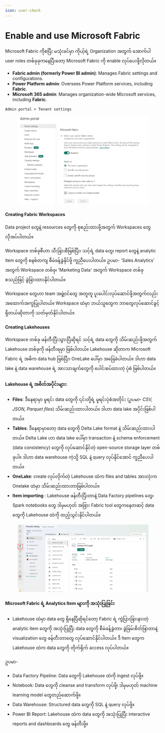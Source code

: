```yaml
---
icon: user-check
---
```


# Enable and use Microsoft Fabric

Microsoft Fabric ကိုစပြီး မသုံးခင်မှာ ကိုယ့်ရဲ့ Organization အတွက် အောက်ပါ user roles တစ်ခုခုကနေပြီးတော့ Microsoft Fabric ကို enable လုပ်ပေးဖို့လိုတယ်။

* **Fabric admin (formerly Power BI admin)**: Manages Fabric settings and configurations.
* **Power Platform admin**: Oversees Power Platform services, including **Fabric**.
* **Microsoft 365 admin**: Manages organization-wide Microsoft services, including **Fabric**.

```
Admin portal > Tenant settings
```

<figure><img src="../.gitbook/assets/image (1).png" alt=""><figcaption></figcaption></figure>

#### Creating Fabric Workspaces

Data project တွေနဲ့ resources တွေကို စုစည်းထားဖို့အတွက် Workspaces တွေ လိုအပ်ပါတယ်။

Workspace တစ်ခုစီဟာ သီးခြားစီဖြစ်ပြီး၊ သင့်ရဲ့ data တွေ၊ report တွေနဲ့ analytic item တွေကို စနစ်တကျ စီမံခန့်ခွဲနိုင်ဖို့ ကူညီပေးပါတယ်။ ဥပမာ- 'Sales Analytics' အတွက် Workspace တစ်ခု၊ 'Marketing Data' အတွက် Workspace တစ်ခု စသည်ဖြင့် ခွဲခြားထားနိုင်ပါတယ်။

Workspace တွေဟာ team အဖွဲ့ဝင်တွေ အတူတူ ပူးပေါင်းလုပ်ဆောင်ဖို့အတွက်လည်း အထောက်အကူပြုပါတယ်။ Workspace ထဲမှာ ဘယ်သူတွေက ဘာတွေလုပ်ဆောင်ခွင့်ရှိတယ်ဆိုတာကို သတ်မှတ်နိုင်ပါတယ်။

#### Creating Lakehouses

Workspace တစ်ခု ဖန်တီးပြီးသွားပြီဆိုရင် သင့်ရဲ့ data တွေကို သိမ်းဆည်းဖို့အတွက် Lakehouse တစ်ခုကို ဖန်တီးရမှာ ဖြစ်ပါတယ်။ Lakehouse ဆိုတာက Microsoft Fabric ရဲ့ အဓိက data hub ဖြစ်ပြီး၊ OneLake ပေါ်မှာ အခြေခံပါတယ်။ ဒါဟာ data lake နဲ့ data warehouse ရဲ့ အားသာချက်တွေကို ပေါင်းစပ်ထားတဲ့ ပုံစံ ဖြစ်ပါတယ်။

#### Lakehouse ရဲ့ အစိတ်အပိုင်းများ:

* **Files**: ဒီနေရာမှာ မူရင်း data တွေကို ၎င်းတို့ရဲ့ မူရင်းပုံစံအတိုင်း (_ဥပမာ- CSV, JSON, Parquet files_) သိမ်းဆည်းထားပါတယ်။ ဒါဟာ data lake အပိုင်းဖြစ်ပါတယ်။
* **Tables**: ဒီနေရာမှာတော့ data တွေကို Delta Lake format နဲ့ သိမ်းဆည်းထားပါတယ်။ Delta Lake ဟာ data lake ပေါ်မှာ transaction နဲ့ schema enforcement (data consistency) တွေကို လုပ်ဆောင်နိုင်တဲ့ open-source storage layer တစ်ခုပါ။ ဒါဟာ data warehouse ကဲ့သို့ SQL နဲ့ query လုပ်နိုင်အောင် ကူညီပေးပါတယ်။
* **OneLake**: create လုပ်လိုက်တဲ့ Lakehouse ထဲက files and tables အားလုံးက Onelake ထဲမှာ သိမ်းဆည်းထားတာဖြစ်ပါတယ်။
* **Item importing** : Lakehouse ဖန်တီးပြီးတာနဲ့  Data Factory pipelines တွေ၊ Spark notebooks တွေ ဒါမှမဟုတ် အခြား Fabric tool တွေကနေတဆင့် data တွေကို Lakehouse ထဲကို ထည့်သွင်းနိုင်ပါတယ်။

<figure><img src="../.gitbook/assets/image (2).png" alt=""><figcaption></figcaption></figure>

#### Microsoft Fabric ရဲ့ Analytics Item များကို အသုံးပြုခြင်း

* Lakehouse ထဲမှာ data တွေ ရှိနေပြီဆိုရင်တော့ Fabric ရဲ့ ကွဲပြားခြားနားတဲ့ analytic item တွေကို အသုံးပြုပြီး data တွေကို စီမံခန့်ခွဲတာ၊ ခွဲခြမ်းစိတ်ဖြာတာနဲ့ visualization တွေ ဖန်တီးတာတွေ လုပ်ဆောင်နိုင်ပါတယ်။ ဒီ Item တွေက Lakehouse ထဲက data တွေကို တိုက်ရိုက် access လုပ်ပါတယ်။

ဥပမာ-

* Data Factory Pipeline: Data တွေကို Lakehouse ထဲကို ingest လုပ်ဖို့။
*
  Notebook: Data တွေကို cleanse and transform လုပ်ဖို့၊ ဒါမှမဟုတ် machine learning model တွေတည်ဆောက်ဖို့။
* Data Warehouse: Structured data တွေကို SQL နဲ့ query လုပ်ဖို့။
* Power BI Report: Lakehouse ထဲက data တွေကို အသုံးပြုပြီး interactive reports and dashboards တွေ ဖန်တီးဖို့။
